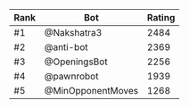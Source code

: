 Rank|Bot|Rating
---|---|---
#1|@Nakshatra3|2484
#2|@anti-bot|2369
#3|@OpeningsBot|2256
#4|@pawnrobot|1939
#5|@MinOpponentMoves|1268
